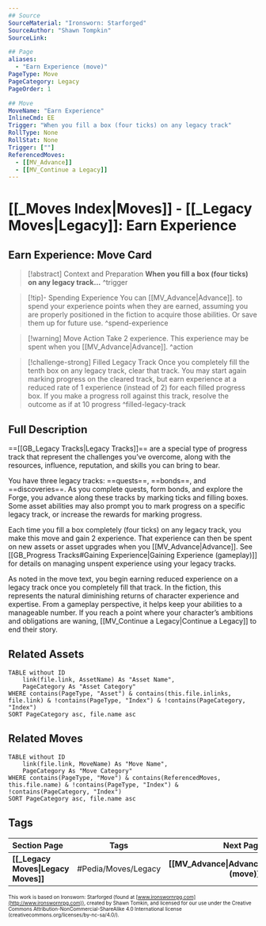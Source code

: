 ```yaml
---
## Source
SourceMaterial: "Ironsworn: Starforged"
SourceAuthor: "Shawn Tompkin"
SourceLink: 

## Page
aliases:
  - "Earn Experience (move)"
PageType: Move
PageCategory: Legacy
PageOrder: 1

## Move
MoveName: "Earn Experience"
InlineCmd: EE
Trigger: "When you fill a box (four ticks) on any legacy track"
RollType: None
RollStat: None
Trigger: [""] 
ReferencedMoves: 
  - [[MV_Advance]]
  - [[MV_Continue a Legacy]]
---
```

# [[_Moves Index|Moves]] - [[_Legacy Moves|Legacy]]: Earn Experience
## Earn Experience: Move Card
>[!abstract]  Context and Preparation
>**When you fill a box (four ticks) on any legacy track...** ^trigger

> [!tip]- Spending Experience
> You can [[MV_Advance|Advance]]. to spend your experience points when they are earned, assuming you are properly positioned in the fiction to acquire those abilities. Or save them up for future use. ^spend-experience

> [!warning] Move Action
> Take 2 experience. This experience may be spent when you [[MV_Advance|Advance]]. ^action

> [!challenge-strong] Filled Legacy Track
> Once you completely fill the tenth box on any legacy track, clear that track. You may start again marking progress on the cleared track, but earn experience at a reduced rate of 1 experience (instead of 2) for each filled progress box. 
> If you make a progress roll against this track, resolve the outcome as if at 10 progress ^filled-legacy-track


## Full Description
==[[GB_Legacy Tracks|Legacy Tracks]]== are a special type of progress track that represent the challenges you’ve overcome, along with the resources, influence, reputation, and skills you can bring to bear. 

You have three legacy tracks: ==quests==, ==bonds==, and ==discoveries==. As you complete quests, form bonds, and explore the Forge, you advance along these tracks by marking ticks and filling boxes. Some asset abilities may also prompt you to mark progress on a specific legacy track, or increase the rewards for marking progress. 

Each time you fill a box completely (four ticks) on any legacy track, you make this move and gain 2 experience. That experience can then be spent on new assets or asset upgrades when you [[MV_Advance|Advance]]. See [[GB_Progress Tracks#Gaining Experience|Gaining Experience (gameplay)]] for details on managing unspent experience using your legacy tracks. 

As noted in the move text, you begin earning reduced experience on a legacy track once you completely fill that track. In the fiction, this represents the natural diminishing returns of character experience and expertise. From a gameplay perspective, it helps keep your abilities to a manageable number. If you reach a point where your character’s ambitions and obligations are waning, [[MV_Continue a Legacy|Continue a Legacy]] to end their story.

## Related Assets
```dataview
TABLE without ID
	link(file.link, AssetName) As "Asset Name",
	PageCategory As "Asset Category"
WHERE contains(PageType, "Asset") & contains(this.file.inlinks, file.link) & !contains(PageType, "Index") & !contains(PageCategory, "Index")
SORT PageCategory asc, file.name asc
```

## Related Moves
```dataview
TABLE without ID
	link(file.link, MoveName) As "Move Name",
	PageCategory As "Move Category"
WHERE contains(PageType, "Move") & contains(ReferencedMoves, this.file.name) & !contains(PageType, "Index") & !contains(PageCategory, "Index")
SORT PageCategory asc, file.name asc
```

## Tags
| Section Page | Tags | Next Page |
|:--- |:---:| ---:|
| **[[_Legacy Moves\|Legacy Moves]]** | #Pedia/Moves/Legacy | **[[MV_Advance\|Advance (move)]]** |

<font size=-2>This work is based on Ironsworn: Starforged (found at [www.ironswornrpg.com](http://www.ironswornrpg.com)), created by Shawn Tomkin, and licensed for our use under the Creative Commons Attribution-NonCommercial-ShareAlike 4.0 International license  (creativecommons.org/licenses/by-nc-sa/4.0/).</font>
